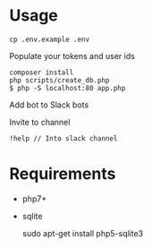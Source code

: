 # Usage

    cp .env.example .env

Populate your tokens and user ids

    composer install
    php scripts/create_db.php
    $ php -S localhost:80 app.php

Add bot to Slack bots

Invite to channel

    !help // Into slack channel
# Requirements
 - php7+
 - sqlite
    
    
    sudo apt-get install php5-sqlite3
